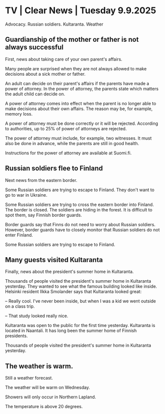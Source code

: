 # TV | Clear News | Tuesday 9.9.2025

Advocacy. Russian soldiers. Kultaranta. Weather

## Guardianship of the mother or father is not always successful

First, news about taking care of your own parent's affairs.

Many people are surprised when they are not always allowed to make decisions about a sick mother or father.

An adult can decide on their parent's affairs if the parents have made a power of attorney. In the power of attorney, the parents state which matters the adult child can decide on.

A power of attorney comes into effect when the parent is no longer able to make decisions about their own affairs. The reason may be, for example, memory loss.

A power of attorney must be done correctly or it will be rejected. According to authorities, up to 25% of power of attorneys are rejected.

The power of attorney must include, for example, two witnesses. It must also be done in advance, while the parents are still in good health.

Instructions for the power of attorney are available at Suomi.fi.

## Russian soldiers flee to Finland

Next news from the eastern border.

Some Russian soldiers are trying to escape to Finland. They don't want to go to war in Ukraine.

Some Russian soldiers are trying to cross the eastern border into Finland. The border is closed. The soldiers are hiding in the forest. It is difficult to spot them, say Finnish border guards.

Border guards say that Finns do not need to worry about Russian soldiers. However, border guards have to closely monitor that Russian soldiers do not enter Finland.

Some Russian soldiers are trying to escape to Finland.

## Many guests visited Kultaranta

Finally, news about the president's summer home in Kultaranta.

Thousands of people visited the president's summer home in Kultaranta yesterday. They wanted to see what the famous building looked like inside. Helsinki resident Ilkka Smolander says that Kultaranta looked great:

– Really cool. I've never been inside, but when I was a kid we went outside on a class trip.

– That study looked really nice.

Kultaranta was open to the public for the first time yesterday. Kultaranta is located in Naantali. It has long been the summer home of Finnish presidents.

Thousands of people visited the president's summer home in Kultaranta yesterday.

## The weather is warm.

Still a weather forecast.

The weather will be warm on Wednesday.

Showers will only occur in Northern Lapland.

The temperature is above 20 degrees.
